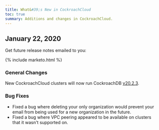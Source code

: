 ```yaml
---
title: What&#39;s New in CockroachCloud
toc: true
summary: Additions and changes in CockroachCloud.
---
```


## January 22, 2020

Get future release notes emailed to you:

{% include marketo.html %}

### General Changes

New CockroachCloud clusters will now run CockroachDB [v20.2.3](v20.2.3.html).

### Bug Fixes

- Fixed a bug where deleting your only organization would prevent your email from being used for a new organization in the future.
- Fixed a bug where VPC peering appeared to be available on clusters that it wasn't supported on.
